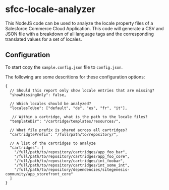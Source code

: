 # sfcc-locale-analyzer

This NodeJS code can be used to analyze the locale property files of a Salesforce Commerce Cloud Application. This code will generate a CSV and JSON file with a breakdown of all language tags and the corresponding translated values for a set of locales.

## Configuration
To start copy the `sample.config.json` file to `config.json`.

The following are some descritions for these configuration options:
```
{
  // Should this report only show locale entries that are missing?
  "showMissingOnly": false,

  // Which locales should be analyzed?
  "localesToUse": ["default", "de", "es", "fr", "it"],

   // Within a cartridge, what is the path to the locale files?
  "templateDir": "/cartridge/templates/resources/",

  // What file prefix is shared across all cartridges?
  "cartridgtePrefix": "/full/path/to/repository/",

  // A list of the cartridges to analyze
  "cartridges": [
    "/full/path/to/repository/cartridges/app_foo_bar",
    "/full/path/to/repository/cartridges/app_foo_core",
    "/full/path/to/repository/cartridges/int_foobar",
    "/full/path/to/repository/cartridges/int_some_int",
    "/full/path/to/repository/dependencies/sitegenesis-community/app_storefront_core"
  ]
}
```